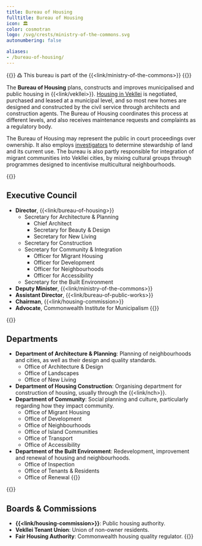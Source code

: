 ```yaml
---
title: Bureau of Housing
fulltitle: Bureau of Housing
icon: 🏛️
color: cosmotran
logo: /svg/crests/ministry-of-the-commons.svg
autonumbering: false

aliases:
- /bureau-of-housing/
---
```

{{<note>}}
߷ This bureau is part of the {{<link/ministry-of-the-commons>}}
{{</note>}}

The <span class="fi fi-min-commons fis"></span> **Bureau of Housing** plans, constructs and improves municipalised and public housing in {{<link/vekllei>}}. [Housing in Vekllei](/housing/) is negotiated, purchased and leased at a municipal level, and so most new homes are designed and constructed by the civil service through architects and construction agents. The Bureau of Housing coordinates this process at different levels, and also receives maintenance requests and complaints as a regulatory body.

The Bureau of Housing may represent the public in court proceedings over ownership. It also employs [investigators](/stories/inspectors/) to determine stewardship of land and its current use. The bureau is also partly responsible for integration of migrant communities into Vekllei cities, by mixing cultural groups through programmes designed to incentivise multicultural neighbourhoods.

{{<note panel>}}
## Executive Council

* **Director**, {{<link/bureau-of-housing>}}
	* Secretary for Architecture & Planning
		* Chief Architect
		* Secretary for Beauty & Design
		* Secretary for New Living
	* Secretary for Construction
	* Secretary for Community & Integration
		* Officer for Migrant Housing
		* Officer for Development
		* Officer for Neighbourhoods
		* Officer for Accessibility
	* Secretary for the Built Environment
* **Deputy Minister**, {{<link/ministry-of-the-commons>}}
* **Assistant Director**, {{<link/bureau-of-public-works>}}
* **Chairman**, {{<link/housing-commission>}}
* **Advocate**, Commonwealth Institute for Municipalism
{{</note>}}

{{<note panel>}}
## Departments
* **Department of Architecture & Planning**: Planning of neighbourhoods and cities, as well as their design and quality standards.
	* Office of Architecture & Design
	* Office of Landscapes
	* Office of New Living
* **Department of Housing Construction**: Organising department for construction of housing, usually through the {{<link/nch>}}.
* **Department of Community**: Social planning and culture, particularly regarding how they impact community.
	* Office of Migrant Housing
	* Office of Development
	* Office of Neighbourhoods
	* Office of Island Communities
	* Office of Transport
	* Office of Accessibility
* **Department of the Built Environment**: Redevelopment, improvement and renewal of housing and neighbourhoods.
	* Office of Inspection
	* Office of Tenants & Residents
	* Office of Renewal
{{</note>}}

{{<note panel>}}
## Boards & Commissions

* **{{<link/housing-commission>}}**: Public housing authority.
* **Vekllei Tenant Union**: Union of non-owner residents.
* **Fair Housing Authority**: Commonwealth housing quality regulator.
{{</note>}}